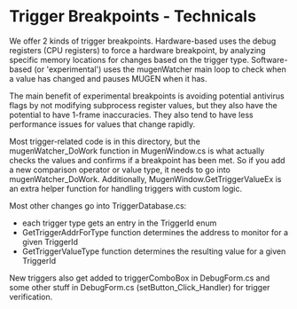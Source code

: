 # Trigger Breakpoints - Technicals

We offer 2 kinds of trigger breakpoints. Hardware-based uses the debug registers (CPU registers) to force a hardware breakpoint, by analyzing specific memory locations for changes based on the trigger type. Software-based (or 'experimental') uses the mugenWatcher main loop to check when a value has changed and pauses MUGEN when it has.

The main benefit of experimental breakpoints is avoiding potential antivirus flags by not modifying subprocess register values, but they also have the potential to have 1-frame inaccuracies. They also tend to have less performance issues for values that change rapidly.

Most trigger-related code is in this directory, but the mugenWatcher_DoWork function in MugenWindow.cs is what actually checks the values and confirms if a breakpoint has been met. So if you add a new comparison operator or value type, it needs to go into mugenWatcher_DoWork. Additionally, MugenWindow.GetTriggerValueEx is an extra helper function for handling triggers with custom logic.

Most other changes go into TriggerDatabase.cs:

- each trigger type gets an entry in the TriggerId enum
- GetTriggerAddrForType function determines the address to monitor for a given TriggerId
- GetTriggerValueType function determines the resulting value for a given TriggerId

New triggers also get added to triggerComboBox in DebugForm.cs and some other stuff in DebugForm.cs (setButton_Click_Handler) for trigger verification.